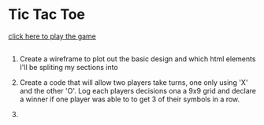 # Tic Tac Toe 

<a href="https://jimmymein.github.io/tic-tac-toe/">click here to play the game</a>

## 

1. Create a wireframe to plot out the basic design and which html elements I'll be spliting my sections into


2. Create a code that will allow two players take turns, one only using 'X' and the other 'O'. Log each players decisions ona a 9x9 grid and declare a winner if one player was able to to get 3 of their symbols in a row.

3. 